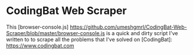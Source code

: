 # CodingBat Web Scraper

This [browser-console.js] https://github.com/umeshgmrl/CodingBat-Web-Scraper/blob/master/browser-console.js is a quick and dirty script I've written to to scrape all the problems that I've solved on [CodingBat]: https://www.codingbat.com



